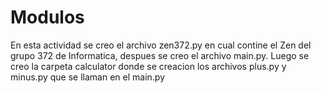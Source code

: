 # Modulos

En esta actividad se creo el archivo zen372.py en cual contine el Zen del grupo 372 de Informatica, despues se creo el archivo main.py. Luego se creo la carpeta calculator donde se creacion los archivos plus.py y minus.py que se llaman en el main.py
